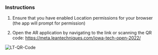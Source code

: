 ### Instructions

1. Ensure that you have enabled Location permissions for your browser (the app will prompt for permission)

2. Open the AR application by navigating to the link or scanning the QR code: https://meta.leantechniques.com/iowa-tech-open-2022/



![LT-QR-Code](https://user-images.githubusercontent.com/106698655/178765428-219929b5-e4e5-4b9c-8127-fc0a015d0746.png)
